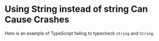 # Using String instead of string Can Cause Crashes

Here is an example of TypeScript failing to typecheck `string` and `String`.

